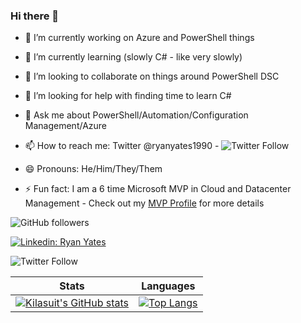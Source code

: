 ### Hi there 👋

- 🔭 I’m currently working on Azure and PowerShell things
- 🌱 I’m currently learning (slowly C# - like very slowly)
- 👯 I’m looking to collaborate on things around PowerShell DSC
- 🤔 I’m looking for help with finding time to learn C#
- 💬 Ask me about PowerShell/Automation/Configuration Management/Azure
- 📫 How to reach me: Twitter @ryanyates1990 - ![Twitter Follow](https://img.shields.io/twitter/follow/ryanyates1990?style=social)

- 😄 Pronouns: He/Him/They/Them
- ⚡ Fun fact: I am a 6 time Microsoft MVP in Cloud and Datacenter Management - Check out my [MVP Profile](https://mvp.microsoft.com/en-us/PublicProfile/5001821?fullName=Ryan%20Yates) for more details 

![GitHub followers](https://img.shields.io/github/followers/kilasuit?style=social)

[![Linkedin: Ryan Yates](https://img.shields.io/badge/-Ryan%20Yates-blue?style=flat-square&logo=Linkedin&logoColor=white&link=https://www.linkedin.com/in/ryanyates90/)](https://www.linkedin.com/in/ryanyates90/)

![Twitter Follow](https://img.shields.io/twitter/follow/ryanyates1990?style=social)


| Stats |  Languages |
| --------------- | --------------- |
| [![Kilasuit's GitHub stats](https://github-readme-stats.vercel.app/api?username=kilasuit&count_private=true&include_all_commits=true&show_icons=true&theme=tokyonight)](https://github.com/anuraghazra/github-readme-stats) | [![Top Langs](https://github-readme-stats.vercel.app/api/top-langs/?username=kilasuit&layout=compact&langs_count=8)](https://github.com/anuraghazra/github-readme-stats) |
